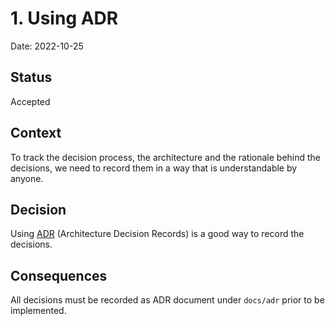 # 1. Using ADR

Date: 2022-10-25

## Status

Accepted

## Context

To track the decision process, the architecture and the rationale behind the decisions, we need to record them in a way that is understandable by anyone.

## Decision

Using [ADR](https://adr.github.io/) (Architecture Decision Records) is a good way to record the decisions.

## Consequences

All decisions must be recorded as ADR document under `docs/adr` prior to be implemented.
